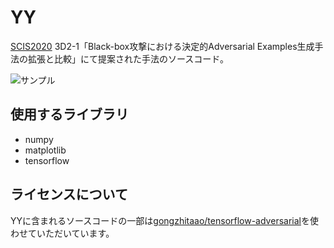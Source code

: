 # YY
[SCIS2020](https://www.iwsec.org/scis/2020/) 3D2-1「Black-box攻撃における決定的Adversarial Examples生成手法の拡張と比較」にて提案された手法のソースコード。

![サンプル](https://user-images.githubusercontent.com/60645850/73763102-512fe480-47b4-11ea-94a5-e01ef4ff6847.png)

## 使用するライブラリ
- numpy
- matplotlib
- tensorflow


## ライセンスについて
YYに含まれるソースコードの一部は[gongzhitaao/tensorflow-adversarial](https://github.com/gongzhitaao/tensorflow-adversarial)を使わせていただいています。
